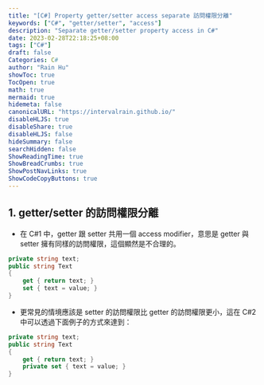 ```yaml
---
title: "[C#] Property getter/setter access separate 訪問權限分離"
keywords: ["C#", "getter/setter", "access"]
description: "Separate getter/setter property access in C#"
date: 2023-02-28T22:18:25+08:00
tags: ["C#"]
draft: false
Categories: C#
author: "Rain Hu"
showToc: true
TocOpen: true
math: true
mermaid: true
hidemeta: false
canonicalURL: "https://intervalrain.github.io/"
disableHLJS: true
disableShare: true
disableHLJS: false
hideSummary: false
searchHidden: false
ShowReadingTime: true
ShowBreadCrumbs: true
ShowPostNavLinks: true
ShowCodeCopyButtons: true
---
```


## 1. getter/setter 的訪問權限分離
+ 在 C#1 中，getter 跟 setter 共用一個 access modifier，意思是 getter 與 setter 擁有同樣的訪問權限，這個顯然是不合理的。
```Cs
private string text;
public string Text
{
    get { return text; }
    set { text = value; }
}
```
+ 更常見的情境應該是 setter 的訪問權限比 getter 的訪問權限更小，這在 C#2 中可以透過下面例子的方式來達到：
```Cs
private string text;
public string Text
{
    get { return text; }
    private set { text = value; }
}
```